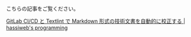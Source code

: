 こちらの記事をご覧ください。

[GitLab CI/CD と Textlint で Markdown 形式の技術文書を自動的に校正する | hassiweb's programming](https://hassiweb-programming.blogspot.com/2020/04/markdown-proofreading-using-gitlab-ci.html)
